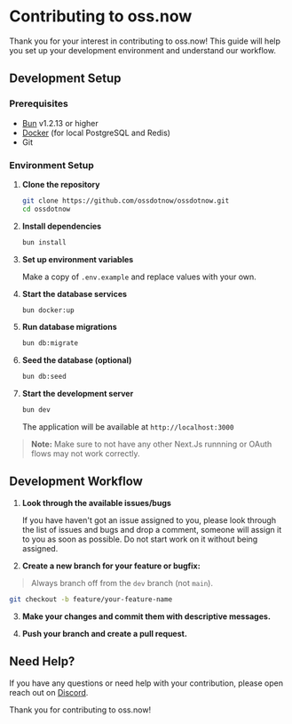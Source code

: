 # Contributing to oss.now

Thank you for your interest in contributing to oss.now! This guide will help you set up your development environment and understand our workflow.

## Development Setup

### Prerequisites

- [Bun](https://bun.sh/) v1.2.13 or higher
- [Docker](https://www.docker.com/) (for local PostgreSQL and Redis)
- Git

### Environment Setup

1. **Clone the repository**

   ```bash
   git clone https://github.com/ossdotnow/ossdotnow.git
   cd ossdotnow
   ```

2. **Install dependencies**

   ```bash
   bun install
   ```

3. **Set up environment variables**

   Make a copy of `.env.example` and replace values with your own.

4. **Start the database services**

   ```bash
   bun docker:up
   ```

5. **Run database migrations**

   ```bash
   bun db:migrate
   ```

6. **Seed the database (optional)**

   ```bash
   bun db:seed
   ```

7. **Start the development server**

   ```bash
   bun dev
   ```

   The application will be available at `http://localhost:3000`

> **Note:** Make sure to not have any other Next.Js runnning or OAuth flows may not work correctly.

## Development Workflow

1. **Look through the available issues/bugs**

   If you have haven't got an issue assigned to you, please look through the list of issues and bugs and drop a comment, someone will assign it to you as soon as possible. Do not start work on it without being assigned.

2. **Create a new branch for your feature or bugfix:**

> Always branch off from the `dev` branch (not `main`).

```bash
git checkout -b feature/your-feature-name
```

3. **Make your changes and commit them with descriptive messages.**

4. **Push your branch and create a pull request.**

## Need Help?

If you have any questions or need help with your contribution, please open reach out on [Discord](heeps://l.oss.now/discord).

Thank you for contributing to oss.now!
